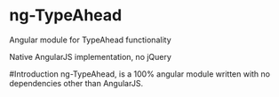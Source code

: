 # ng-TypeAhead
Angular module for TypeAhead functionality

Native AngularJS implementation, no jQuery

#Introduction
ng-TypeAhead, is a 100% angular module written with no dependencies other than AngularJS. 
